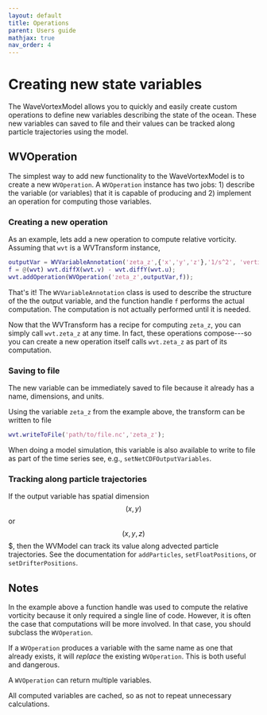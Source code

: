 ```yaml
---
layout: default
title: Operations
parent: Users guide
mathjax: true
nav_order: 4
---
```


#  Creating new state variables

The WaveVortexModel allows you to quickly and easily create custom operations to define new variables describing the state of the ocean. These new variables can saved to file and their values can be tracked along particle trajectories using the model.

## WVOperation

The simplest way to add new functionality to the WaveVortexModel is to create a new `WVOperation`. A `WVOperation` instance has two jobs: 1) describe the variable (or variables) that it is capable of producing and 2) implement an operation for computing those variables.

### Creating a new operation

As an example, lets add a new operation to compute relative vorticity. Assuming that `wvt` is a WVTransform instance,

```matlab
outputVar = WVVariableAnnotation('zeta_z',{'x','y','z'},'1/s^2', 'vertical component of relative vorticity');
f = @(wvt) wvt.diffX(wvt.v) - wvt.diffY(wvt.u);
wvt.addOperation(WVOperation('zeta_z',outputVar,f));
```

That's it! The `WVVariableAnnotation` class is used to describe the structure of the the output variable, and the function handle `f` performs the actual computation. The computation is not actually performed until it is needed.

Now that the WVTransform has a recipe for computing `zeta_z`, you can simply call `wvt.zeta_z` at any time. In fact, these operations compose---so you can create a new operation itself calls `wvt.zeta_z` as part of its computation.

### Saving to file

The new variable can be immediately saved to file because it already has a name, dimensions, and units.

Using the variable `zeta_z` from the example above, the transform can be written to file

```matlab
wvt.writeToFile('path/to/file.nc','zeta_z');
```

When doing a model simulation, this variable is also available to write to file as part of the time series see, e.g., `setNetCDFOutputVariables`.

### Tracking along particle trajectories

If the output variable has spatial dimension $$(x,y)$$ or $$(x,y,z)$$$, then the WVModel can track its value along advected particle trajectories. See the documentation for `addParticles`, `setFloatPositions`, or `setDrifterPositions`. 

## Notes

In the example above a function handle was used to compute the relative vorticity because it only required a single line of code. However, it is often the case that computations will be more involved. In that case, you should subclass the `WVOperation`.

If a `WVOperation` produces a variable with the same name as one that already exists, it will *replace* the existing `WVOperation`. This is both useful and dangerous.

A `WVOperation` can return multiple variables.

All computed variables are cached, so as not to repeat unnecessary calculations.
